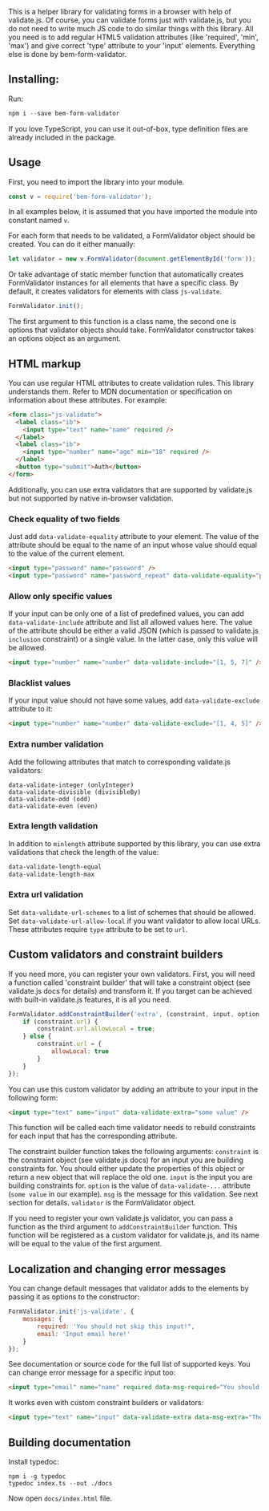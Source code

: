 This is a helper library for validating forms in a browser with help of validate.js.
Of course, you can validate forms just with validate.js, but you do not need to write much JS code to do similar things with this library.
All you need is to add regular HTML5 validation attributes (like 'required', 'min', 'max') and give correct 'type' attribute to your 'input' elements.
Everything else is done by bem-form-validator.

## Installing:

Run:

```javascript
npm i --save bem-form-validator
```

If you love TypeScript, you can use it out-of-box, type definition files are already included in the package.

## Usage

First, you need to import the library into your module.

```javascript
const v = require('bem-form-validator');
```

In all examples below, it is assumed that you have imported the module into constant named `v`.

For each form that needs to be validated, a FormValidator object should be created.
You can do it either manually:

```javascript
let validator = new v.FormValidator(document.getElementById('form'));
```

Or take advantage of static member function that automatically creates FormValidator instances for all elements that have a specific class.
By default, it creates validators for elements with class `js-validate`.

```javascript
FormValidator.init();
```

The first argument to this function is a class name, the second one is options that validator objects should take.
FormValidator constructor takes an options object as an argument.

## HTML markup

You can use regular HTML attributes to create validation rules.
This library understands them.
Refer to MDN documentation or specification on information about these attributes.
For example:

```html
<form class="js-validate">
  <label class="ib">
    <input type="text" name="name" required />
  </label>
  <label class="ib">
    <input type="number" name="age" min="18" required />
  </label>
  <button type="submit">Auth</button>
</form>
```

Additionally, you can use extra validators that are supported by validate.js but not supported by native in-browser validation.

### Check equality of two fields

Just add `data-validate-equality` attribute to your element.
The value of the attribute should be equal to the name of an input whose value should equal to the value of the current element.

```html
<input type="password" name="password" />
<input type="password" name="password_repeat" data-validate-equality="password" />
```

### Allow only specific values

If your input can be only one of a list of predefined values, you can add `data-validate-include` attribute and list all allowed values here.
The value of the attribute should be either a valid JSON (which is passed to validate.js `inclusion` constraint) or a single value.
In the latter case, only this value will be allowed.

```html
<input type="number" name="number" data-validate-include="[1, 5, 7]" />
```

### Blacklist values

If your input value should not have some values, add `data-validate-exclude` attribute to it:

```html
<input type="number" name="number" data-validate-exclude="[1, 4, 5]" />
```

### Extra number validation

Add the following attributes that match to corresponding validate.js validators:

```
data-validate-integer (onlyInteger)
data-validate-divisible (divisibleBy)
data-validate-odd (odd)
data-validate-even (even)
```

### Extra length validation

In addition to `minlength` attribute supported by this library, you can use extra validations that check the length of the value:

```html
data-validate-length-equal
data-validate-length-max
```

### Extra url validation

Set `data-validate-url-schemes` to a list of schemes that should be allowed.
Set `data-validate-url-allow-local` if you want validator to allow local URLs.
These attributes require `type` attribute to be set to `url`.

## Custom validators and constraint builders

If you need more, you can register your own validators.
First, you will need a function called 'constraint builder' that will take a constraint object (see validate.js docs for details) and transform it.
If you target can be achieved with built-in validate.js features, it is all you need.

```javascript
FormValidator.addConstraintBuilder('extra', (constraint, input, option, msg, validator) => {
    if (constraint.url) {
        constraint.url.allowLocal = true;
    } else {
        constraint.url = {
            allowLocal: true
        }
    }
});
```

You can use this custom validator by adding an attribute to your input in the following form:

```html
<input type="text" name="input" data-validate-extra="some value" />
```

This function will be called each time validator needs to rebuild constraints for each input that has the corresponding attribute.

The constraint builder function takes the following arguments:
`constraint` is the constraint object (see validate.js docs) for an input you are building constraints for.
You should either update the properties of this object or return a new object that will replace the old one.
`input` is the input you are building constraints for.
`option` is the value of `data-validate-...` attribute (`some value` in our example).
`msg` is the message for this validation.
See next section for details.
`validator` is the FormValidator object.

If you need to register your own validate.js validator, you can pass a function as the third argument to `addConstraintBuilder` function.
This function will be registered as a custom validator for validate.js, and its name will be equal to the value of the first argument.

## Localization and changing error messages

You can change default messages that validator adds to the elements by passing it as options to the constructor:

```javascript
FormValidator.init('js-validate', {
    messages: {
        required: 'You should not skip this input!",
        email: 'Input email here!'
    }
});
```

See documentation or source code for the full list of supported keys.
You can change error message for a specific input too:

```html
<input type="email" name="name" required data-msg-required="You should not skip this input!" data-msg-email="Input email here!" />
```

It works even with custom constraint builders or validators:

```html
<input type="text" name="input" data-validate-extra data-msg-extra="The value does not pass extra check!" />
```

## Building documentation

Install typedoc:

```
npm i -g typedoc
typedoc index.ts --out ./docs
```

Now open `docs/index.html` file.

